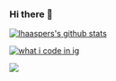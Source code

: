 ### Hi there 👋
[![lhaaspers's github stats](https://github-readme-stats.vercel.app/api?username=lhaasper&show_icons=true&theme=dracula)](https://https://github.com/lhaasper/lhaasper)

[![what i code in ig](https://github-readme-stats.vercel.app/api/top-langs/?username=lhaasper&theme=dracula&show_icons=true)](https://www.youtube.com/watchv=dQw4w9WgXcQ)

[![](https://img.shields.io/badge/Free-Cheats-informational?style=flat&logo=tui&logoColor=white&color=F48F00)](https://www.youtube.com/watch?v=dQw4w9WgXcQ)
